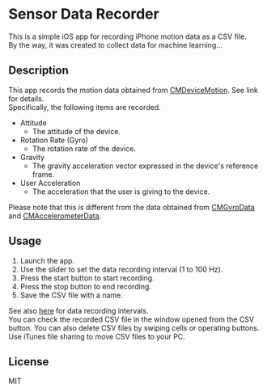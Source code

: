 # Sensor Data Recorder
This is a simple iOS app for recording iPhone motion data as a CSV file. <br>
By the way, it was created to collect data for machine learning...
## Description
This app records the motion data obtained from [CMDeviceMotion](https://developer.apple.com/documentation/coremotion/cmdevicemotion). See link for details. <br>
Specifically, the following items are recorded.

* Attitude
    * The attitude of the device.
* Rotation Rate (Gyro)
    * The rotation rate of the device.
* Gravity
    * The gravity acceleration vector expressed in the device's reference frame.
* User Acceleration
    * The acceleration that the user is giving to the device.

Please note that this is different from the data obtained from [CMGyroData](https://developer.apple.com/documentation/coremotion/cmgyrodata) and [CMAccelerometerData](https://developer.apple.com/documentation/coremotion/cmaccelerometerdata).
## Usage
1. Launch the app.
2. Use the slider to set the data recording interval (1 to 100 Hz).
3. Press the start button to start recording.
4. Press the stop button to end recording.
5. Save the CSV file with a name.

See also [here](https://developer.apple.com/documentation/coremotion/cmmotionmanager/1616065-devicemotionupdateinterval) for data recording intervals. <br> 
You can check the recorded CSV file in the window opened from the CSV button. You can also delete CSV files by swiping cells or operating buttons.
Use iTunes file sharing to move CSV files to your PC.
## License
MIT
